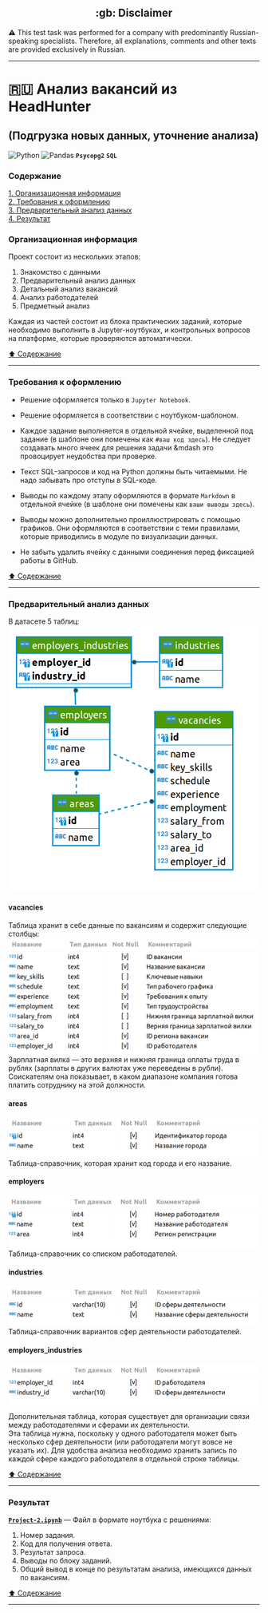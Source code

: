 <h2 align="center">:gb: Disclaimer</h2>

:warning: This test task was performed for a company with predominantly
Russian-speaking specialists. Therefore, all explanations, comments and other
texts are provided exclusively in Russian.

----

# :ru: Анализ вакансий из HeadHunter #

## (Подгрузка новых данных, уточнение анализа) ##

![Python](https://img.shields.io/badge/python-3670A0?style=plastic&logo=python&logoColor=ffdd54)
![Pandas](https://img.shields.io/badge/pandas-%23150458.svg?style=plastic&logo=pandas&logoColor=white)
**`Psycopg2`**
**`SQL`**

### Содержание ###

[1. Организационная информация](#организационная-информация)    
[2. Требования к оформлению](#требования-к-оформлению)    
[3. Предварительный анализ данных](#предварительный-анализ-данных)    
[4. Результат](#результат)    

### Организационная информация ###

Проект состоит из нескольких этапов:

1. Знакомство с данными
2. Предварительный анализ данных
3. Детальный анализ вакансий
4. Анализ работодателей
5. Предметный анализ

Каждая из частей состоит из блока практических заданий, которые необходимо
выполнить в Jupyter-ноутбуках, и контрольных вопросов на платформе, которые
проверяются автоматически.

[:arrow_up: Содержание](#содержание)

----

### Требования к оформлению ###

- Решение оформляется только в `Jupyter Notebook`.

- Решение оформляется в соответствии с ноутбуком-шаблоном.

- Каждое задание выполняется в отдельной ячейке, выделенной под задание (в
шаблоне они помечены как `#ваш код здесь`). Не следует создавать много ячеек для
решения задачи&nbsp;&mdash это провоцирует неудобства при проверке.

- Текст SQL-запросов и код на Python должны быть читаемыми. Не надо забывать про
отступы в SQL-коде.

- Выводы по каждому этапу оформляются в формате `Markdown` в отдельной ячейке (в
шаблоне они помечены как `ваши выводы здесь`).

- Выводы можно дополнительно проиллюстрировать с помощью графиков. Они
оформляются в соответствии с теми правилами, которые приводились в модуле по
визуализации данных.

- Не забыть удалить ячейку с данными соединения перед фиксацией работы в GitHub.

[:arrow_up: Содержание](#содержание)

----

### Предварительный анализ данных ###

В датасете 5 таблиц:    
![Схема таблиц](schema.png)

#### vacancies ####

Таблица хранит в себе данные по вакансиям и содержит следующие столбцы:    
![vacancies table](vacancies.png)    
Зарплатная вилка&nbsp;&mdash; это верхняя и нижняя граница оплаты труда в рублях
(зарплаты в других валютах уже переведены в рубли). Соискателям она показывает,
в каком диапазоне компания готова платить сотруднику на этой должности.

#### areas ####

![areas table](areas.png)    
Таблица-справочник, которая хранит код города и его название.    

#### employers ####

![employers table](employers.png)    
Таблица-справочник со списком работодателей.    

#### industries ####

![industries table](industries.png)    
Таблица-справочник вариантов сфер деятельности работодателей.    

#### employers_industries ####

![employers_industries table](employers_industries.png)
Дополнительная таблица, которая существует для организации связи между
работодателями и сферами их деятельности.    
Эта таблица нужна, поскольку у одного работодателя может быть несколько сфер
деятельности (или работодатели могут вовсе не указать их). Для удобства анализа
необходимо хранить запись по каждой сфере каждого работодателя в отдельной
строке таблицы.

[:arrow_up: Содержание](#содержание)

----

### Результат ###

[**`Project-2.ipynb`**](Project-2.ipynb)&nbsp;&mdash; Файл в формате ноутбука с
решениями:

1. Номер задания.
2. Код для получения ответа.
3. Результат запроса.
4. Выводы по блоку заданий.
5. Общий вывод в конце по результатам анализа, имеющихся данных по вакансиям.

[:arrow_up: Содержание](#содержание)

----
